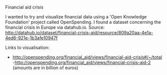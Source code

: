 Financial aid crisis

I wanted to try and visualize financial data using a 'Open Knowledge Foundation' project called OpenSpending. I found a dataset concerning the financial crisis in Europe via datahub.io.
Source: http://datahub.io/dataset/financial-crisis-aid/resource/809a20aa-4e1a-4ed6-921e-1b3afe10947f

Links to visualisation:
- http://openspending.org/financial_aid/views/financial-aid-crisis#/~/total
-http://openspending.org/financial_aid/views/financial-crisis-aid-2
(amounts are in billion of euros) 
